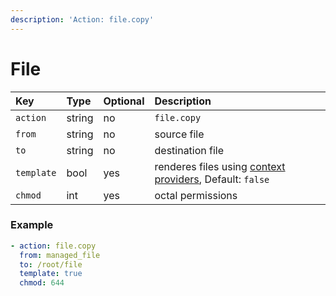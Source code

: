 ```yaml
---
description: 'Action: file.copy'
---
```


# File

| Key        | Type   | Optional | Description                                                                                       |
| :--------- | :----- | :------- | :------------------------------------------------------------------------------------------------ |
| `action`   | string | no       | `file.copy`                                                                                       |
| `from`     | string | no       | source file                                                                                       |
| `to`       | string | no       | destination file                                                                                  |
| `template` | bool   | yes      | renderes files using [context providers](../../../contexts/context-provider.md), Default: `false` |
| `chmod`    | int    | yes      | octal permissions                                                                                 |

### Example

```yaml
- action: file.copy
  from: managed_file
  to: /root/file
  template: true
  chmod: 644
```

